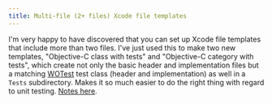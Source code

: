 ```yaml
---
title: Multi-file (2+ files) Xcode file templates
---
```


I'm very happy to have discovered that you can set up Xcode file templates that include more than two files. I've just used this to make two new templates, "Objective-C class with tests" and "Objective-C category with tests", which create not only the basic header and implementation files but a matching [WOTest](http://test.wincent.com/) test class (header and implementation) as well in a `Tests` subdirectory. Makes it so much easier to do the right thing with regard to unit testing. [Notes here](http://www.wincent.com/knowledge-base/Multi-file_Xcode_templates).
